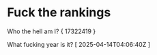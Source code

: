 # Fuck the rankings

Who the hell am I?
{ 17322419 }

What fucking year is it?
[ 2025-04-14T04:06:40Z ]

